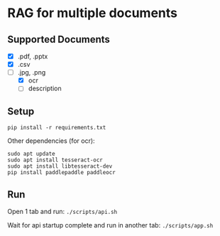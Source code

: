 # RAG for multiple documents

## Supported Documents
- [x] .pdf, .pptx
- [x] .csv
- [ ] .jpg, .png
  - [x] ocr
  - [ ] description

## Setup
```
pip install -r requirements.txt
```

Other dependencies (for ocr):
```
sudo apt update
sudo apt install tesseract-ocr
sudo apt install libtesseract-dev
pip install paddlepaddle paddleocr
```

## Run
Open 1 tab and run:
`./scripts/api.sh`

Wait for api startup complete and run in another tab:
`./scripts/app.sh`
